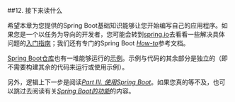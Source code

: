##12. 接下来读什么

希望本章为您提供的Spring Boot基础知识能够让您开始编写自己的应用程序。如果您是一个以任务为导向的开发者，您可能会转到[spring.io](https://spring.io)去看看一些解决具体问题的[入门指南](https://spring.io/guides/)；我们还有专门的Spring Boot [*How-to*](../IX.‘How-to’_guides/README.md)参考文档。

[Spring Boot仓库](https://github.com/spring-projects/spring-boot)也有一堆能够运行的[示例](https://github.com/spring-projects/spring-boot/tree/v1.5.7.RELEASE/spring-boot-samples)。示例与代码的其余部分是独立的（即不需要构建其余的代码来运行或使用示例）。

另外，逻辑上下一步是阅读[*Part III. 使用Spring Boot*](../III.Using_Spring_Boot/README.md)。如果您真的等不及，也可以跳过去阅读有关[*Spring Boot的功能*](../IV.Spring_Boot_features/README.md)的内容。
